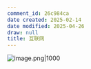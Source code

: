 ```yaml
---
comment_id: 26c984ca
date created: 2025-02-14
date modified: 2025-04-26
draw: null
title: 互联网
---
```

![image.png|1000](https://imagehosting4picgo.oss-cn-beijing.aliyuncs.com/imagehosting/fix-dir%2Fpicgo%2Fpicgo-clipboard-images%2F2025%2F04%2F26%2F15-01-34-110552f7b1411847b60f4572a9033340-202504261501806-9f98e0.png)
